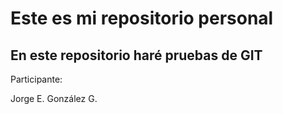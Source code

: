 # Este es mi repositorio personal

## En este repositorio haré pruebas de GIT

Participante:

Jorge E. González G.